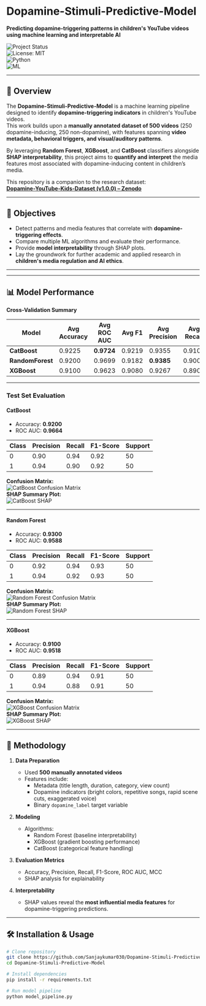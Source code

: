 # Dopamine-Stimuli-Predictive-Model  

**Predicting dopamine-triggering patterns in children's YouTube videos using machine learning and interpretable AI**  

![Project Status](https://img.shields.io/badge/status-active-brightgreen)  
![License: MIT](https://img.shields.io/badge/License-MIT-blue.svg)  
![Python](https://img.shields.io/badge/Python-3.10+-yellow)  
![ML](https://img.shields.io/badge/Machine%20Learning-RandomForest%20%7C%20XGBoost%20%7C%20CatBoost-orange)  

---

## 📜 Overview  

The **Dopamine-Stimuli-Predictive-Model** is a machine learning pipeline designed to identify **dopamine-triggering indicators** in children's YouTube videos.  
This work builds upon a **manually annotated dataset of 500 videos** (250 dopamine-inducing, 250 non-dopamine), with features spanning **video metadata, behavioral triggers, and visual/auditory patterns**.  

By leveraging **Random Forest**, **XGBoost**, and **CatBoost** classifiers alongside **SHAP interpretability**, this project aims to **quantify and interpret** the media features most associated with dopamine-inducing content in children’s media.  

This repository is a companion to the research dataset:  
**[Dopamine-YouTube-Kids-Dataset (v1.0.0) – Zenodo](https://doi.org/10.5281/zenodo.16755363)**  

---

## 🎯 Objectives  

- Detect patterns and media features that correlate with **dopamine-triggering effects**.  
- Compare multiple ML algorithms and evaluate their performance.  
- Provide **model interpretability** through SHAP plots.  
- Lay the groundwork for further academic and applied research in **children's media regulation and AI ethics**.  

---

---

## 📊 Model Performance  

**Cross-Validation Summary**  

| Model         | Avg Accuracy | Avg ROC AUC | Avg F1 | Avg Precision | Avg Recall | Avg MCC | Std ROC AUC |
|---------------|--------------|-------------|--------|--------------|------------|---------|-------------|
| **CatBoost**      | 0.9225       | **0.9724**  | 0.9219 | 0.9355       | 0.9100     | 0.8465  | 0.0139      |
| **RandomForest**  | 0.9200       | 0.9699      | 0.9182 | **0.9385**   | 0.9000     | 0.8417  | 0.0185      |
| **XGBoost**       | 0.9100       | 0.9623      | 0.9080 | 0.9267       | 0.8900     | 0.8207  | 0.0194      |

---

### **Test Set Evaluation**

#### CatBoost  
- Accuracy: **0.9200**  
- ROC AUC: **0.9664**  

| Class | Precision | Recall | F1-Score | Support |
|-------|-----------|--------|----------|---------|
| 0     | 0.90      | 0.94   | 0.92     | 50      |
| 1     | 0.94      | 0.90   | 0.92     | 50      |

**Confusion Matrix:**  
![CatBoost Confusion Matrix](figure/catboost_cmatrix.png)  
**SHAP Summary Plot:**  
![CatBoost SHAP](figure/catboost_shap.png)  

---

#### Random Forest  
- Accuracy: **0.9300**  
- ROC AUC: **0.9588**  

| Class | Precision | Recall | F1-Score | Support |
|-------|-----------|--------|----------|---------|
| 0     | 0.92      | 0.94   | 0.93     | 50      |
| 1     | 0.94      | 0.92   | 0.93     | 50      |

**Confusion Matrix:**  
![Random Forest Confusion Matrix](figure/randomforest_cmatrix.png)  
**SHAP Summary Plot:**  
![Random Forest SHAP](figure/randomforest_shap.png)  

---

#### XGBoost  
- Accuracy: **0.9100**  
- ROC AUC: **0.9518**  

| Class | Precision | Recall | F1-Score | Support |
|-------|-----------|--------|----------|---------|
| 0     | 0.89      | 0.94   | 0.91     | 50      |
| 1     | 0.94      | 0.88   | 0.91     | 50      |

**Confusion Matrix:**  
![XGBoost Confusion Matrix](figure/xgboost_cmatrix.png)  
**SHAP Summary Plot:**  
![XGBoost SHAP](figure/xgboost_shap.png)  

---

## 🔬 Methodology  

1. **Data Preparation**  
   - Used **500 manually annotated videos**  
   - Features include:
     - Metadata (title length, duration, category, view count)
     - Dopamine indicators (bright colors, repetitive songs, rapid scene cuts, exaggerated voice)
     - Binary `dopamine_label` target variable  

2. **Modeling**  
   - Algorithms:
     - Random Forest (baseline interpretability)
     - XGBoost (gradient boosting performance)
     - CatBoost (categorical feature handling)  

3. **Evaluation Metrics**  
   - Accuracy, Precision, Recall, F1-Score, ROC AUC, MCC  
   - SHAP analysis for explainability  

4. **Interpretability**  
   - SHAP values reveal the **most influential media features** for dopamine-triggering predictions.  

---

## 🛠 Installation & Usage  

```bash
# Clone repository
git clone https://github.com/Sanjaykumar030/Dopamine-Stimuli-Predictive-Model.git
cd Dopamine-Stimuli-Predictive-Model

# Install dependencies
pip install -r requirements.txt

# Run model pipeline
python model_pipeline.py


